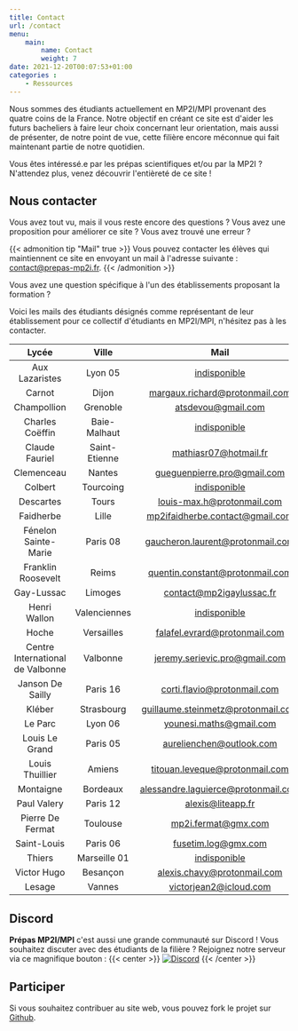 ```yaml
---
title: Contact
url: /contact
menu:
    main:
        name: Contact
        weight: 7
date: 2021-12-20T00:07:53+01:00
categories :
    - Ressources
---
```


Nous sommes des étudiants actuellement en MP2I/MPI provenant des quatre coins de la France. Notre objectif en créant ce site est d'aider les futurs bacheliers à faire leur choix concernant leur orientation, mais aussi de présenter, de notre point de vue, cette filière encore méconnue qui fait maintenant partie de notre quotidien.

Vous êtes intéressé.e par les prépas scientifiques et/ou par la MP2I ? N'attendez plus, venez découvrir l'entièreté de ce site !

## Nous contacter

Vous avez tout vu, mais il vous reste encore des questions ?
Vous avez une proposition pour améliorer ce site ? Vous avez trouvé une erreur ?

{{< admonition tip "Mail" true >}}
Vous pouvez contacter les élèves qui maintiennent ce site en envoyant un mail à l'adresse suivante :
[contact@prepas-mp2i.fr](mailto:contact@prepas-mp2i.fr).
{{< /admonition >}}

Vous avez une question spécifique à l'un des établissements proposant la formation ?

Voici les mails des étudiants désignés comme représentant de leur établissement pour ce collectif d'étudiants en MP2I/MPI, n'hésitez pas à les contacter.

|         Lycée          |     Ville     |      Mail     |
|:----------------------:|:-------------:|:-------------:|
| Aux Lazaristes | Lyon 05 | [indisponible](mailto:)
| Carnot | Dijon | [margaux.richard@protonmail.com](mailto:margaux.richard@protonmail.com)
| Champollion | Grenoble | [atsdevou@gmail.com](mailto:atsdevou@gmail.com)
| Charles Coëffin | Baie-Malhaut  | [indisponible](mailto:)
| Claude Fauriel | Saint-Etienne | [mathiasr07@hotmail.fr](mailto:mathiasr07@hotmail.fr)
| Clemenceau | Nantes | [gueguenpierre.pro@gmail.com](mailto:gueguenpierre.pro@gmail.com)
| Colbert | Tourcoing | [indisponible](mailto:)
| Descartes | Tours | [louis-max.h@protonmail.com](mailto:louis-max.h@protonmail.com)
| Faidherbe | Lille | [mp2ifaidherbe.contact@gmail.com](mailto:mp2ifaidherbe.contact@gmail.com)
| Fénelon Sainte-Marie | Paris 08 | [gaucheron.laurent@protonmail.com](mailto:gaucheron.laurent@protonmail.com)
| Franklin Roosevelt | Reims | [quentin.constant@protonmail.com](mailto:quentin.constant@protonmail.com)
| Gay-Lussac | Limoges | [contact@mp2igaylussac.fr](mailto:contact@mp2igaylussac.fr)
| Henri Wallon | Valenciennes | [indisponible](mailto:)
| Hoche | Versailles | [falafel.evrard@protonmail.com](mailto:falafel.evrard@protonmail.com)
| Centre International de Valbonne | Valbonne | [jeremy.serievic.pro@gmail.com](mailto:jeremy.serievic.pro@gmail.com)
| Janson De Sailly | Paris 16 | [corti.flavio@protonmail.com](mailto:corti.flavio@protonmail.com)
| Kléber | Strasbourg | [guillaume.steinmetz@protonmail.com](mailto:guillaume.steinmetz@protonmail.com)
| Le Parc | Lyon 06 | [younesi.maths@gmail.com](mailto:younesi.maths@gmail.com)
| Louis Le Grand | Paris 05 | [aurelienchen@outlook.com](mailto:aurelienchen@outlook.com)
| Louis Thuillier | Amiens | [titouan.leveque@protonmail.com](mailto:titouan.leveque@protonmail.com)
| Montaigne | Bordeaux | [alessandre.laguierce@protonmail.com](mailto:alessandre.laguierce@protonmail.com)
| Paul Valery | Paris 12 | [alexis@liteapp.fr](mailto:alexis@liteapp.fr)
| Pierre De Fermat | Toulouse | [mp2i.fermat@gmx.com](mailto:mp2i.fermat@gmx.com)
| Saint-Louis | Paris 06 | [fusetim.log@gmx.com](mailto:fusetim.log@gmx.com)
| Thiers | Marseille 01 | [indisponible](mailto:)
| Victor Hugo | Besançon | [alexis.chavy@protonmail.com](mailto:alexis.chavy@protonmail.com)
| Lesage | Vannes | [victorjean2@icloud.com](mailto:victorjean2@icloud.com)

## Discord

**Prépas MP2I/MPI** c'est aussi une grande communauté sur Discord !
Vous souhaitez discuter avec des étudiants de la filière ?
Rejoignez notre serveur via ce magnifique bouton :
{{< center >}}
[![Discord](https://discordapp.com/api/guilds/872138069594214410/widget.png?style=banner2)](https://discord.gg/Mu439mBdsv)
{{< /center >}}

## Participer

Si vous souhaitez contribuer au site web, vous pouvez fork le projet sur [Github](https://github.com/prepas-mp2i/prepas-mp2i.fr).
